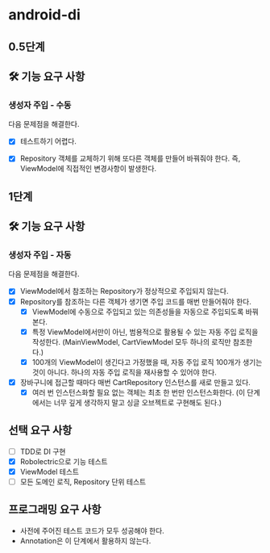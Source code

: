 # android-di

## 0.5단계
## 🛠️ 기능 요구 사항
### 생성자 주입 - 수동
다음 문제점을 해결한다.
- [x] 테스트하기 어렵다.
- [x] Repository 객체를 교체하기 위해 또다른 객체를 만들어 바꿔줘야 한다. 즉, ViewModel에 직접적인 변경사항이 발생한다.


## 1단계
## 🛠️ 기능 요구 사항
### 생성자 주입 - 자동
다음 문제점을 해결한다.
- [x] ViewModel에서 참조하는 Repository가 정상적으로 주입되지 않는다.
- [x] Repository를 참조하는 다른 객체가 생기면 주입 코드를 매번 만들어줘야 한다.
  - [x] ViewModel에 수동으로 주입되고 있는 의존성들을 자동으로 주입되도록 바꿔본다.
  - [x] 특정 ViewModel에서만이 아닌, 범용적으로 활용될 수 있는 자동 주입 로직을 작성한다. (MainViewModel, CartViewModel 모두 하나의 로직만 참조한다.)
  - [x] 100개의 ViewModel이 생긴다고 가정했을 때, 자동 주입 로직 100개가 생기는 것이 아니다. 하나의 자동 주입 로직을 재사용할 수 있어야 한다.
- [x] 장바구니에 접근할 때마다 매번 CartRepository 인스턴스를 새로 만들고 있다.
  - [x] 여러 번 인스턴스화할 필요 없는 객체는 최초 한 번만 인스턴스화한다. (이 단계에서는 너무 깊게 생각하지 말고 싱글 오브젝트로 구현해도 된다.)

## 선택 요구 사항
- [ ] TDD로 DI 구현
- [x] Robolectric으로 기능 테스트
- [x] ViewModel 테스트
- [ ] 모든 도메인 로직, Repository 단위 테스트

## 프로그래밍 요구 사항
- 사전에 주어진 테스트 코드가 모두 성공해야 한다.
- Annotation은 이 단계에서 활용하지 않는다.